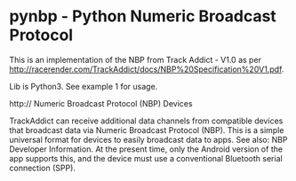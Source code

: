 # pynbp - Python Numeric Broadcast Protocol

This is an implementation of the NBP from Track Addict - V1.0 as per http://racerender.com/TrackAddict/docs/NBP%20Specification%20V1.pdf.

Lib is Python3. See example 1 for usage.

http://
Numeric Broadcast Protocol (NBP) Devices

TrackAddict can receive additional data channels from compatible devices that broadcast data via Numeric Broadcast Protocol (NBP). This is a simple universal format for devices to easily broadcast data to apps. See also: NBP Developer Information.
At the present time, only the Android version of the app supports this, and the device must use a conventional Bluetooth serial connection (SPP).

